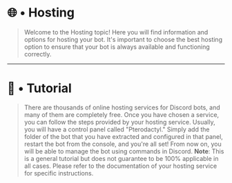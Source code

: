 # 🌐 • Hosting

> Welcome to the Hosting topic! Here you will find information and options for hosting your bot. It's important to choose the best hosting option to ensure that your bot is always available and functioning correctly.

---

# 🎯 • Tutorial

> There are thousands of online hosting services for Discord bots, and many of them are completely free. Once you have chosen a service, you can follow the steps provided by your hosting service. Usually, you will have a control panel called "Pterodactyl." Simply add the folder of the bot that you have extracted and configured in that panel, restart the bot from the console, and you're all set! From now on, you will be able to manage the bot using commands in Discord. **Note**: This is a general tutorial but does not guarantee to be 100% applicable in all cases. Please refer to the documentation of your hosting service for specific instructions.